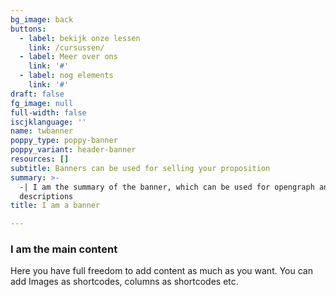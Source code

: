 ```yaml
---
bg_image: back
buttons:
  - label: bekijk onze lessen
    link: /cursussen/
  - label: Meer over ons
    link: '#'
  - label: nog elements
    link: '#'
draft: false
fg_image: null
full-width: false
iscjklanguage: ''
name: twbanner
poppy_type: poppy-banner
poppy_variant: header-banner
resources: []
subtitle: Banners can be used for selling your proposition
summary: >-
  -| I am the summary of the banner, which can be used for opengraph and SEO
  descriptions
title: I am a banner

---
```


### I am the main content
Here you have full freedom to add content as much as you want.
You can add  Images as shortcodes, columns as shortcodes etc.
